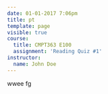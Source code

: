 ```yaml
---
date: 01-01-2017 7:06pm
title: pt
template: page
visible: true
course:
  title: CMPT363 E100
  assignment: 'Reading Quiz #1'
instructor:
  name: John Doe
---
```

wwee fg

